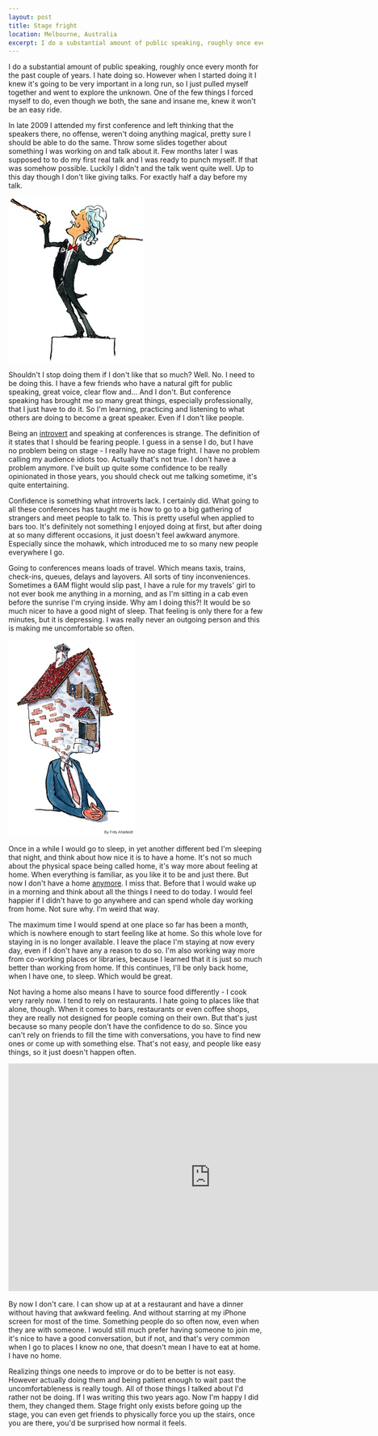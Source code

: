 ```yaml
---
layout: post
title: Stage fright
location: Melbourne, Australia
excerpt: I do a substantial amount of public speaking, roughly once every month for the past couple of years. I hate doing so. However when I started doing it I knew it's going to be very important in a long run, so I just pulled myself together and went to explore the unknown. One of the few things I forced myself to do, even though we both, the sane and insane me, knew it won't be an easy ride.
---
```


I do a substantial amount of public speaking, roughly once every month for the past couple of years. I hate doing so. However when I started doing it I knew it's going to be very important in a long run, so I just pulled myself together and went to explore the unknown. One of the few things I forced myself to do, even though we both, the sane and insane me, knew it won't be an easy ride.

In late 2009 I attended my first conference and left thinking that the speakers there, no offense, weren't doing anything magical, pretty sure I should be able to do the same. Throw some slides together about something I was working on and talk about it. Few months later I was supposed to to do my first real talk and I was ready to punch myself. If that was somehow possible. Luckily I didn't and the talk went quite well. Up to this day though I don't like giving talks. For exactly half a day before my talk.

<img src="/blog/images/conductor.jpg" class="right" alt="Conductor" />

Shouldn't I stop doing them if I don't like that so much? Well. No. I need to be doing this. I have a few friends who have a natural gift for public speaking, great voice, clear flow and... And I don't. But conference speaking has brought me so many great things, especially professionally, that I just have to do it. So I'm learning, practicing and listening to what others are doing to become a great speaker. Even if I don't like people.

Being an [introvert](http://en.wikipedia.org/wiki/Extraversion_and_introversion) and speaking at conferences is strange. The definition of it states that I should be fearing people. I guess in a sense I do, but I have no problem being on stage - I really have no stage fright. I have no problem calling my audience idiots too. Actually that's not true. I don't have a problem anymore. I've built up quite some confidence to be really opinionated in those years, you should check out me talking sometime, it's quite entertaining.

Confidence is something what introverts lack. I certainly did. What going to all these conferences has taught me is how to go to a big gathering of strangers and meet people to talk to. This is pretty useful when applied to bars too. It's definitely not something I enjoyed doing at first, but after doing at so many different occasions, it just doesn't feel awkward anymore. Especially since the mohawk, which introduced me to so many new people everywhere I go.

Going to conferences means loads of travel. Which means taxis, trains, check-ins, queues, delays and layovers. All sorts of tiny inconveniences. Sometimes a 6AM flight would slip past, I have a rule for my travels' girl to not ever book me anything in a morning, and as I'm sitting in a cab even before the sunrise I'm crying inside. Why am I doing this?! It would be so much nicer to have a good night of sleep. That feeling is only there for a few minutes, but it is depressing. I was really never an outgoing person and this is making me uncomfortable so often.

<img src="/blog/images/houseman-sunflowersblue.jpg" class="left" alt="Houseman" />

Once in a while I would go to sleep, in yet another different bed I'm sleeping that night, and think about how nice it is to have a home. It's not so much about the physical space being called home, it's way more about feeling at home. When everything is familiar, as you like it to be and just there. But now I don't have a home [anymore](/blog/living-homeless.html). I miss that. Before that I would wake up in a morning and think about all the things I need to do today. I would feel happier if I didn't have to go anywhere and can spend whole day working from home. Not sure why. I'm weird that way.

The maximum time I would spend at one place so far has been a month, which is nowhere enough to start feeling like at home. So this whole love for staying in is no longer available. I leave the place I'm staying at now every day, even if I don't have any a reason to do so. I'm also working way more from co-working places or libraries, because I learned that it is just so much better than working from home. If this continues, I'll be only back home, when I have one, to sleep. Which would be great.

Not having a home also means I have to source food differently - I cook very rarely now. I tend to rely on restaurants. I hate going to places like that alone, though. When it comes to bars, restaurants or even coffee shops, they are really not designed for people coming on their own. But that's just because so many people don't have the confidence to do so. Since you can't rely on friends to fill the time with conversations, you have to find new ones or come up with something else. That's not easy, and people like easy things, so it just doesn't happen often.

<iframe width="800" height="450" src="http://www.youtube.com/embed/mEbl-gzFihg" frameborder="0" allowfullscreen="allowfullscreen">    </iframe>

By now I don't care. I can show up at at a restaurant and have a dinner without having that awkward feeling. And without starring at my iPhone screen for most of the time. Something people do so often now, even when they are with someone. I would still much prefer having someone to join me, it's nice to have a good conversation, but if not, and that's very common when I go to places I know no one, that doesn't mean I have to eat at home. I have no home.

Realizing things one needs to improve or do to be better is not easy. However actually doing them and being patient enough to wait past the uncomfortableness is really tough. All of those things I talked about I'd rather not be doing. If I was writing this two years ago. Now I'm happy I did them, they changed them. Stage fright only exists before going up the stage, you can even get friends to physically force you up the stairs, once you are there, you'd be surprised how normal it feels.